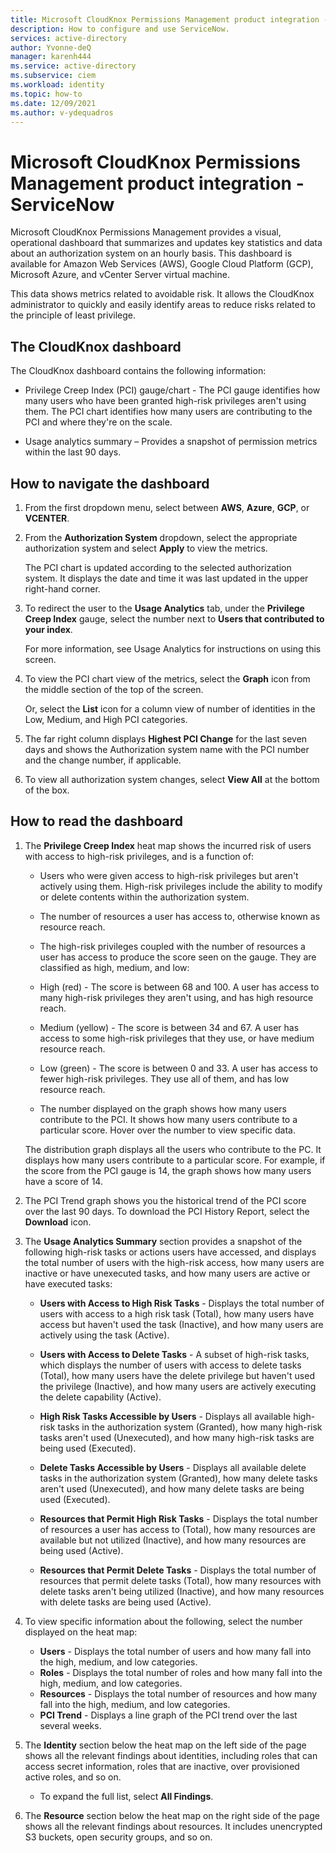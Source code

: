 ```yaml
---
title: Microsoft CloudKnox Permissions Management product integration - ServiceNow
description: How to configure and use ServiceNow.
services: active-directory
author: Yvonne-deQ
manager: karenh444
ms.service: active-directory
ms.subservice: ciem
ms.workload: identity
ms.topic: how-to
ms.date: 12/09/2021
ms.author: v-ydequadros
---
```


# Microsoft CloudKnox Permissions Management product integration - ServiceNow

Microsoft CloudKnox Permissions Management provides a visual, operational dashboard that summarizes and updates key statistics and data about an authorization system on an hourly basis. This dashboard is available for Amazon Web Services (AWS), Google Cloud Platform (GCP), Microsoft Azure, and vCenter Server virtual machine.

This data shows metrics related to avoidable risk. It allows the CloudKnox administrator to quickly and easily identify areas to reduce risks related to the principle of least privilege.

## The CloudKnox dashboard

The CloudKnox dashboard contains the following information:

- Privilege Creep Index (PCI) gauge/chart - The PCI gauge identifies how many users who have been granted high-risk privileges aren't using them. The PCI chart identifies how many users are contributing to the PCI and where they're on the scale.

- Usage analytics summary – Provides a snapshot of permission metrics within the last 90 days.

## How to navigate the dashboard

1. From the first dropdown menu, select between **AWS**, **Azure**, **GCP**, or **VCENTER**. 
2. From the **Authorization System** dropdown, select the appropriate authorization system and select **Apply** to view the metrics. 

   The PCI chart is updated according to the selected authorization system. It displays the date and time it was last updated in the upper right-hand corner.
3. To redirect the user to the **Usage Analytics** tab, under the **Privilege Creep Index** gauge, select the number next to **Users that contributed to your index**. 

    For more information, see Usage Analytics for instructions on using this screen.
4. To view the PCI chart view of the metrics, select the **Graph** icon from the middle section of the top of the screen.

    Or, select the **List** icon for a column view of number of identities in the Low, Medium, and High PCI categories. 
5. The far right column displays **Highest PCI Change** for the last seven days and shows the Authorization system name with the PCI number and the change number, if applicable. 
6. To view all authorization system changes, select **View All** at the bottom of the box.

## How to read the dashboard

1. The **Privilege Creep Index** heat map shows the incurred risk of users with access to high-risk privileges, and is a function of:

	- Users who were given access to high-risk privileges but aren't actively using them. High-risk privileges include the ability to modify or delete contents within the authorization system.

	- The number of resources a user has access to, otherwise known as resource reach.

	- The high-risk privileges coupled with the number of resources a user has access to produce the score seen on the gauge. They are classified as high, medium, and low:

	- High (red) - The score is between 68 and 100. A user has access to many high-risk privileges they aren't using, and has high resource reach.

	- Medium (yellow) - The score is between 34 and 67. A user has access to some high-risk privileges that they use, or have medium resource reach.

	- Low (green) - The score is between 0 and 33. A user has access to fewer high-risk privileges. They use all of them, and has low resource reach.

	- The number displayed on the graph shows how many users contribute to the PCI. It shows how many users contribute to a particular score. Hover over the number to view specific data.

   The distribution graph displays all the users who contribute to the PC. It displays how many users contribute to a particular score. For example, if the score from the PCI gauge is 14, the graph shows how many users have a score of 14.

2. The PCI Trend graph shows you the historical trend of the PCI score over the last 90 days. To download the PCI History Report, select the **Download** icon.

3. The **Usage Analytics Summary** section provides a snapshot of the following high-risk tasks or actions users have accessed, and displays the total number of users with the high-risk access, how many users are inactive or have unexecuted tasks, and how many users are active or have executed tasks:

	- **Users with Access to High Risk Tasks** - Displays the total number of users with access to a high risk task (Total), how many users have access but haven't used the task (Inactive), and how many users are actively using the task (Active).

	- **Users with Access to Delete Tasks** - A subset of high-risk tasks, which displays the number of users with access to delete tasks (Total), how many users have the delete privilege but haven't used the privilege (Inactive), and how many users are actively executing the delete capability (Active).

	- **High Risk Tasks Accessible by Users** - Displays all available high-risk tasks in the authorization system (Granted), how many high-risk tasks aren't used (Unexecuted), and how many high-risk tasks are being used (Executed).

	- **Delete Tasks Accessible by Users** - Displays all available delete tasks in the authorization system (Granted), how many delete tasks aren't used (Unexecuted), and how many delete tasks are being used (Executed).

	- **Resources that Permit High Risk Tasks** - Displays the total number of resources a user has access to (Total), how many resources are available but not utilized (Inactive), and how many resources are being used (Active).

	- **Resources that Permit Delete Tasks** - Displays the total number of resources that permit delete tasks (Total), how many resources with delete tasks aren't being utilized (Inactive), and how many resources with delete tasks are being used (Active).

4. To view specific information about the following, select the number displayed on the heat map:
	- **Users** - Displays the total number of users and how many fall into the high, medium, and low categories.
	- **Roles** - Displays the total number of roles and how many fall into the high, medium, and low categories.
	- **Resources** - Displays the total number of resources and how many fall into the high, medium, and low categories.
	- **PCI Trend** - Displays a line graph of the PCI trend over the last several weeks.

5. The **Identity** section below the heat map on the left side of the page shows all the relevant findings about identities, including roles that can access secret information, roles that are inactive, over provisioned active roles, and so on. 

   - To expand the full list, select **All Findings**.
6. The **Resource** section below the heat map on the right side of the page shows all the relevant findings about resources. It includes unencrypted S3 buckets, open security groups, and so on.

<!---## Next steps--->
